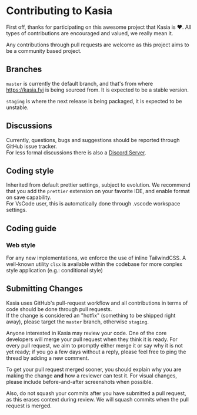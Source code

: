# Contributing to Kasia

First off, thanks for participating on this awesome project that Kasia is ❤️.
All types of contributions are encouraged and valued, we really mean it.

Any contributions through pull requests are welcome as this project aims to be a community based project.

## Branches

`master` is currently the default branch, and that's from where https://kasia.fyi is being sourced from. It is expected to be a stable version.

`staging` is where the next release is being packaged, it is expected to be unstable.

## Discussions

Currently, questions, bugs and suggestions should be reported through GitHub issue tracker.\
For less formal discussions there is also a [Discord Server](https://discord.gg/Z5jU6jp6Vs).

## Coding style

Inherited from default prettier settings, subject to evolution. We recommend that you add the `prettier` extension on your favorite IDE, and enable format on save capability.\
For VsCode user, this is automatically done through .vscode workspace settings.

## Coding guide

### Web style

For any new implementations, we enforce the use of inline TailwindCSS. A well-known utility `clsx` is available within the codebase for more conplex style application (e.g.: conditional style)

## Submitting Changes

Kasia uses GitHub's pull-request workflow and all contributions in terms of code should be done through pull requests.\
If the change is considered an "hotfix" (something to be shipped right away), please target the `master` branch, otherwise `staging`.

Anyone interested in Kasia may review your code. One of the core developers will merge your pull request when they think it is ready. For every pull request, we aim to promptly either merge it or say why it is not yet ready; if you go a few days without a reply, please feel free to ping the thread by adding a new comment.

To get your pull request merged sooner, you should explain why you are making the change **and** how a reviewer can test it. For visual changes, please include before-and-after screenshots when possible.

Also, do not squash your commits after you have submitted a pull request, as this erases context during review. We will squash commits when the pull request is merged.
